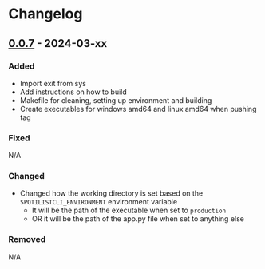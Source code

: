 # Changelog

## [0.0.7] - 2024-03-xx

### Added
- Import exit from sys
- Add instructions on how to build
- Makefile for cleaning, setting up environment and building
- Create executables for windows amd64 and linux amd64 when pushing tag

### Fixed
N/A

### Changed
- Changed how the working directory is set based on the `SPOTILISTCLI_ENVIRONMENT` environment variable
  - It will be the path of the executable when set to `production`
  - OR it will be the path of the app.py file when set to anything else

### Removed
N/A


[0.0.7]: https://github.com/amieldelatorre/spotilistcli/compare/0.0.6...0.0.7